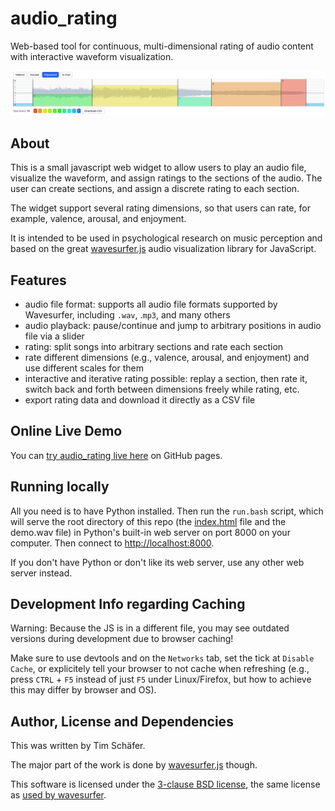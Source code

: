 # audio_rating
Web-based tool for continuous, multi-dimensional rating of audio content with interactive waveform visualization.


![Vis](./audio_rating.png?raw=true "Audio rating")

## About

This is a small javascript web widget to allow users to play an audio file, visualize the waveform, and assign ratings to the sections of the audio. The user can create sections, and assign a discrete rating to each section.

The widget support several rating dimensions, so that users can rate, for example, valence, arousal, and enjoyment.

It is intended to be used in psychological research on music perception and based on the great [wavesurfer.js](https://wavesurfer.xyz/) audio visualization library for JavaScript.


## Features

* audio file format: supports all audio file formats supported by Wavesurfer, including `.wav`, .`mp3`, and many others
* audio playback: pause/continue and jump to arbitrary positions in audio file via a slider
* rating: split songs into arbitrary sections and rate each section
* rate different dimensions (e.g., valence, arousal, and enjoyment) and use different scales for them
* interactive and iterative rating possible: replay a section, then rate it, switch back and forth between dimensions freely while rating, etc.
* export rating data and download it directly as a CSV file


## Online Live Demo

You can [try audio_rating live here](https://dfsp-spirit.github.io/audio_rating/) on GitHub pages.


## Running locally

All you need is to have Python installed. Then run the `run.bash` script, which will serve the root directory of this repo (the [index.html](./index.html) file and the demo.wav file) in Python's built-in web server on port 8000 on your computer. Then connect to [http://localhost:8000](http://localhost:8000).

If you don't have Python or don't like its web server, use any other web server instead.

## Development Info regarding Caching

Warning: Because the JS is in a different file, you may see outdated versions during development due to browser caching!

Make sure to use devtools and on the `Networks` tab, set the tick at `Disable Cache`, or explicitely tell your browser to not cache when refreshing (e.g., press `CTRL` + `F5` instead of just `F5` under Linux/Firefox, but how to achieve this may differ by browser and OS).


## Author, License and Dependencies

This was written by Tim Schäfer.

The major part of the work is done by [wavesurfer.js](https://wavesurfer.xyz/) though.

This software is licensed under the [3-clause BSD license](./LICENSE), the same license as [used by wavesurfer](https://github.com/katspaugh/wavesurfer.js/blob/main/LICENSE).




